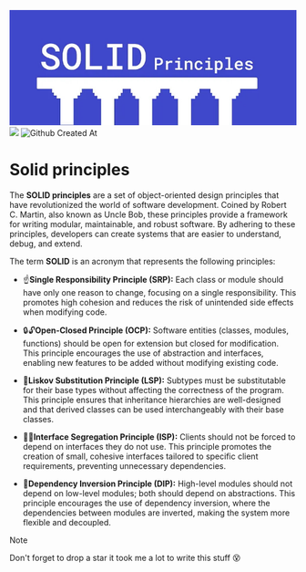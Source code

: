 ![](https://github.com/AmirTghizde/SOLID/blob/main/solid.jpg)<br/>
![](https://img.shields.io/badge/👨‍💻-By_AmirTghizde-blue?style=social)
![Github Created At](https://img.shields.io/github/created-at/AmirTghizde/SOLID?style=flat-square)

# Solid principles


The **SOLID principles** are a set of object-oriented design principles that have revolutionized the world of software development. Coined by Robert C. Martin, also known as Uncle Bob, these principles provide a framework for writing modular, maintainable, and robust software. By adhering to these principles, developers can create systems that are easier to understand, debug, and extend.

The term  **SOLID**  is an acronym that represents the following principles:

-   ☝**Single Responsibility Principle (SRP):**  Each class or module should have only one reason to change, focusing on a single responsibility. This promotes high cohesion and reduces the risk of unintended side effects when modifying code.
    
-   🔒🔓**Open-Closed Principle (OCP):**  Software entities (classes, modules, functions) should be open for extension but closed for modification. This principle encourages the use of abstraction and interfaces, enabling new features to be added without modifying existing code.
    
-   👥**Liskov Substitution Principle (LSP):**  Subtypes must be substitutable for their base types without affecting the correctness of the program. This principle ensures that inheritance hierarchies are well-designed and that derived classes can be used interchangeably with their base classes.
    
-   👨👩**Interface Segregation Principle (ISP):**  Clients should not be forced to depend on interfaces they do not use. This principle promotes the creation of small, cohesive interfaces tailored to specific client requirements, preventing unnecessary dependencies.
    
-   🤝**Dependency Inversion Principle (DIP):**  High-level modules should not depend on low-level modules; both should depend on abstractions. This principle encourages the use of dependency inversion, where the dependencies between modules are inverted, making the system more flexible and decoupled.
    
>[!NOTE]
>Don't forget to drop a star it took me a lot to write this stuff 😵

